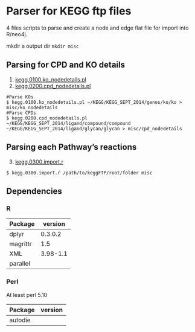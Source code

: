 Parser for KEGG ftp files
====

4 files scripts to parse and create a node and edge flat file for import into R/neo4j.

mkdir a output dir
`mkdir misc`

## Parsing for CPD and KO details
1. [kegg.0100.ko_nodedetails.pl](./kegg.0100.ko_nodedetails.pl)
2. [kegg.0200.cpd_nodedetails.pl](./kegg.0200.cpd_nodedetails.pl) 


```
#Parse KOs
$ kegg.0100.ko_nodedetails.pl ~/KEGG/KEGG_SEPT_2014/genes/ko/ko > misc/ko_nodedetails
#Parse CPDs
$ kegg.0200.cpd_nodedetails.pl ~/KEGG/KEGG_SEPT_2014/ligand/compound/compound ~/KEGG/KEGG_SEPT_2014/ligand/glycan/glycan > misc/cpd_nodedetails
```

## Parsing each Pathway’s reactions
3. [kegg.0300.import.r](./kegg.0300.import.r)

```
$ kegg.0300.import.r /path/to/keggFTP/root/folder misc
```

## Dependencies

### R

| Package  | version  |
| ----     | ----     |
| dplyr    | 0.3.0.2  |
| magrittr | 1.5      |
| XML      | 3.98-1.1 |
| parallel |          |

### Perl

At least perl 5.10

| Package | version |
| ----    | ----    |
| autodie |         |
